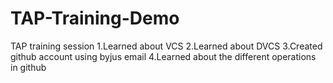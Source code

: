 # TAP-Training-Demo
TAP training session 
1.Learned about VCS
2.Learned about DVCS 
3.Created github account using byjus email
4.Learned about the different operations in github
